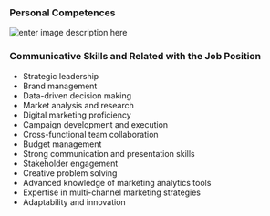 ﻿
### **Personal Competences**

![enter image description here](https://i.imgur.com/y3z5J7O.png)

### **Communicative Skills and Related with the Job Position**

-   Strategic leadership
-   Brand management
-   Data-driven decision making
-   Market analysis and research
-   Digital marketing proficiency
-   Campaign development and execution
-   Cross-functional team collaboration
-   Budget management
-   Strong communication and presentation skills
-   Stakeholder engagement
-   Creative problem solving
-   Advanced knowledge of marketing analytics tools
-   Expertise in multi-channel marketing strategies
-   Adaptability and innovation
